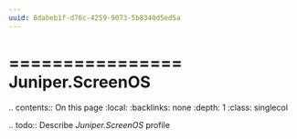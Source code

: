 ```yaml
---
uuid: 8dabeb1f-d76c-4259-9073-5b8340d5ed5a
---
```



================
Juniper.ScreenOS
================

.. contents:: On this page
    :local:
    :backlinks: none
    :depth: 1
    :class: singlecol

.. todo::
    Describe *Juniper.ScreenOS* profile

